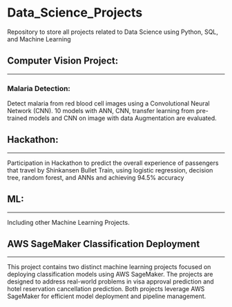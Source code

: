 # Data_Science_Projects
Repository to store all projects related to Data Science using Python, SQL, and Machine Learning

## Computer Vision Project:
------
### Malaria Detection:
Detect malaria from red blood cell images using a Convolutional Neural Network (CNN). 10 models with ANN, CNN, transfer learning from pre-trained models and CNN on image with data Augmentation are evaluated.  

## Hackathon:  
------
Participation in Hackathon to predict the overall experience of passengers that travel by Shinkansen Bullet Train, using logistic regression, decision tree, random forest, and ANNs and achieving 94.5% accuracy

## ML:  
------
Including other Machine Learning Projects.  

## AWS SageMaker Classification Deployment  
------
This project contains two distinct machine learning projects focused on deploying classification models using AWS SageMaker. The projects are designed to address real-world problems in visa approval prediction and hotel reservation cancellation prediction. Both projects leverage AWS SageMaker for efficient model deployment and pipeline management.
  


